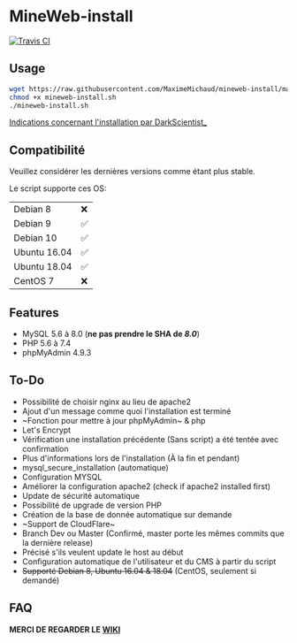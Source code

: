 # MineWeb-install
[![Travis CI](https://travis-ci.com/MaximeMichaud/mineweb-install.svg?branch=master)](https://travis-ci.com/MaximeMichaud/mineweb-install)
## Usage
```sh
wget https://raw.githubusercontent.com/MaximeMichaud/mineweb-install/master/mineweb-install.sh
chmod +x mineweb-install.sh
./mineweb-install.sh
```
[Indications concernant l'installation par 󠂪󠂪DarkScientist_](https://github.com/MaximeMichaud/mineweb-install/wiki/Tutoriel-par-%F3%A0%82%AA%F3%A0%82%AADarkScientist_)

## Compatibilité
Veuillez considérer les dernières versions comme étant plus stable.

Le script supporte ces OS:

|        |   |
|--------|---|
| Debian 8 | ❌  |
| Debian 9 | ✅ |
| Debian 10 | ✅ |
| Ubuntu 16.04 | ✅  |
| Ubuntu 18.04 | ✅  |
| CentOS 7 | ❌  |
## Features
* MySQL 5.6 à 8.0 (**ne pas prendre le SHA de _8.0_**)
* PHP 5.6 à 7.4
* phpMyAdmin 4.9.3
## To-Do
* Possibilité de choisir nginx au lieu de apache2
* Ajout d'un message comme quoi l'installation est terminé
* ~Fonction pour mettre à jour phpMyAdmin~ & php
* Let's Encrypt
* Vérification une installation précédente (Sans script) a été tentée avec confirmation
* Plus d'informations lors de l'installation (À la fin et pendant)
* mysql_secure_installation (automatique)
* Configuration MYSQL
* Améliorer la configuration apache2 (check if apache2 installed first)
* Update de sécurité automatique
* Possibilité de upgrade de version PHP
* Création de la base de donnée automatique sur demande
* ~Support de CloudFlare~
* Branch Dev ou Master (Confirmé, master porte les mêmes commits que la dernière release)
* Précisé s'ils veulent update le host au début
* Configuration automatique de l'utilisateur et du CMS à partir du script
* ~~Supporté Debian 8, Ubuntu 16.04 & 18.04~~ (CentOS, seulement si demandé)
## FAQ
**MERCI DE REGARDER LE [WIKI](https://github.com/MaximeMichaud/mineweb-install/wiki/FAQ)**
